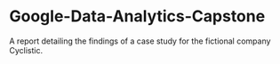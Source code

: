 # Google-Data-Analytics-Capstone
A report detailing the findings of a case study for the fictional company Cyclistic.
